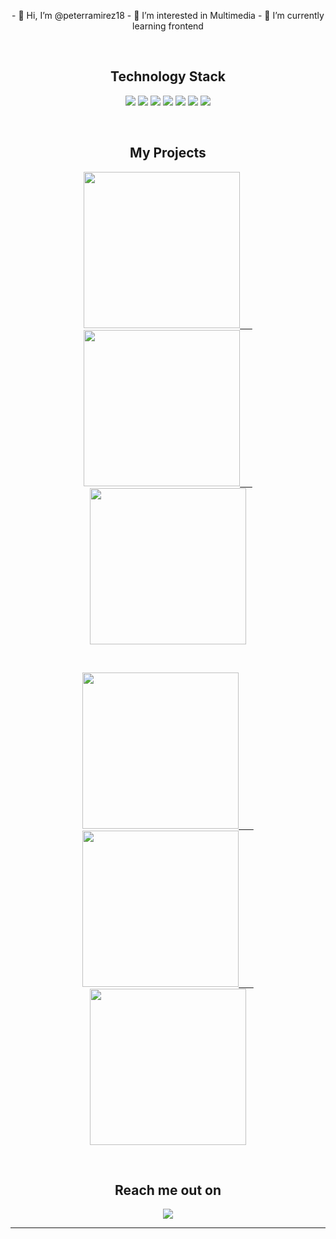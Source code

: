 



<p align="center"> </p align="center">
<!-- <img src="https://github.com/ritik307/ritik307/blob/main/images/newbg(1).png" /> -->

<p align="center">
- 👋 Hi, I’m @peterramirez18
- 👀 I’m interested in Multimedia
- 🌱 I’m currently learning frontend
</p>

<br>

<h2 align="center">Technology Stack</h2>

<p align="center">

<img src="https://img.shields.io/badge/-HTML5-E34F26?style=flat-square&logo=html5&logoColor=white"/>
<img src="https://img.shields.io/badge/-CSS3-1572B6?style=flat-square&logo=css3"/>
<img src="https://img.shields.io/badge/-Bootstrap-563D7C?style=flat-square&logo=bootstrap"/>
<img src="https://img.shields.io/badge/-Heroku-430098?style=flat-square&logo=heroku"/>
<img src="https://img.shields.io/badge/-React-black?style=flat-square&logo=react"/>
<img src="https://img.shields.io/badge/-Git-black?style=flat-square&logo=git"/>
<img src="https://img.shields.io/badge/-GitHub-black?style=flat-square&logo=github"/>
</p>

<br>

<h2 align="center">My Projects</h2>

<p align="center">
 <a href="https://peterramirez18.github.io/NFT-Gollect-Art/">
  <img src="https://i.postimg.cc/brHP49j3/NFT-Gollect-ART.png" width="250"/>&nbsp &nbsp &nbsp
 </a>
 <a href="https://testimonials-grid-section-main-ashy-seven.vercel.app/">
  <img src="https://i.postimg.cc/25GhpwMy/Testimonials-Grid.png" width="250"/>&nbsp &nbsp &nbsp
 </a>
 <a href="https://timetrackingdashboard.herokuapp.com/">
  <img src="https://i.postimg.cc/sDcBwRHW/Time-Tracking-Dashboard.png" width="250"/>
 </a>
</p>

<br>

<p align="center">
 <a href="https://sunnyside-agency.herokuapp.com/">
  <img src="https://i.postimg.cc/bN8qvCHN/Sunnyside-Agency.png" width="250"/> &nbsp &nbsp &nbsp
 </a>
 <a href="https://peterramirez18.github.io/Furtur-Lading-Page/">
  <img src="https://i.postimg.cc/HLN4dvK6/Furtur-Landing-Page.png" width="250"/> &nbsp &nbsp &nbsp
 </a>
 <a href="https://peterramirez18.github.io/Order-summary-component/">
  <img src="https://i.postimg.cc/d0bxSs8B/Order-summary-component.png" width="250"/> 
 </a>
</p>

<br>

<h2 align="center">Reach me out on</h2>

<p align="center">
<a href="https://twitter.com/peterramirez_18">
 <img src="https://img.shields.io/twitter/url?label=peterramirez_18&style=social&url=https%3A%2F%2Ftwitter.com%2Fpeterramirez_18"/>
</a>
</p>


<hr>


